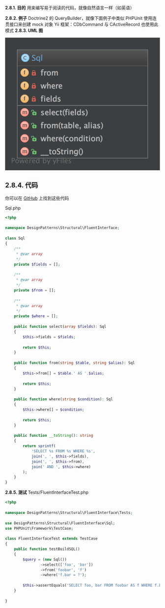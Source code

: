 **2.8.1. 目的**
用来编写易于阅读的代码，就像自然语言一样（如英语）

**2.8.2. 例子**
Doctrine2 的 QueryBuilder，就像下面例子中类似
PHPUnit 使用连贯接口来创建 mock 对象
Yii 框架：CDbCommand 与 CActiveRecord 也使用此模式
**2.8.3. UML 图**

![](../../images/DesignPatterns/FluentInterface.png)

## 2.8.4. 代码

你可以在 [GitHub](https://github.com/domnikl/DesignPatternsPHP/tree/master/Structural/FluentInterface) 上找到这些代码

Sql.php
```php
<?php

namespace DesignPatterns\Structural\FluentInterface;

class Sql
{
    /**
     * @var array
     */
    private $fields = [];

    /**
     * @var array
     */
    private $from = [];
    
    /**
     * @var array
     */
    private $where = [];
    
    public function select(array $fields): Sql
    {
        $this->fields = $fields;
    
        return $this;
    }
    
    public function from(string $table, string $alias): Sql
    {
        $this->from[] = $table.' AS '.$alias;
    
        return $this;
    }
    
    public function where(string $condition): Sql
    {
        $this->where[] = $condition;
    
        return $this;
    }
    
    public function __toString(): string
    {
        return sprintf(
            'SELECT %s FROM %s WHERE %s',
            join(', ', $this->fields),
            join(', ', $this->from),
            join(' AND ', $this->where)
        );
    }
}
```
**2.8.5. 测试**
Tests/FluentInterfaceTest.php

```php
<?php

namespace DesignPatterns\Structural\FluentInterface\Tests;

use DesignPatterns\Structural\FluentInterface\Sql;
use PHPUnit\Framework\TestCase;

class FluentInterfaceTest extends TestCase
{
    public function testBuildSQL()
    {
        $query = (new Sql())
                ->select(['foo', 'bar'])
                ->from('foobar', 'f')
                ->where('f.bar = ?');

        $this->assertEquals('SELECT foo, bar FROM foobar AS f WHERE f.bar = ?', (string) $query);
    }

}
```

